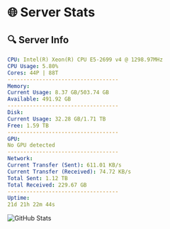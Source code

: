 # 🌐 Server Stats
## 🔍 Server Info
```yaml
CPU: Intel(R) Xeon(R) CPU E5-2699 v4 @ 1298.97MHz
CPU Usage: 5.80%
Cores: 44P | 88T
-----------------------------------
Memory:
Current Usage: 8.37 GB/503.74 GB
Available: 491.92 GB
-----------------------------------
Disk:
Current Usage: 32.28 GB/1.71 TB
Free: 1.59 TB
-----------------------------------
GPU:
No GPU detected
-----------------------------------
Network:
Current Transfer (Sent): 611.01 KB/s
Current Transfer (Received): 74.72 KB/s
Total Sent: 1.12 TB
Total Received: 229.67 GB
-----------------------------------
Uptime:
21d 21h 22m 44s
```
![GitHub Stats](https://img.shields.io/badge/Updated-2025-05-11_14:31:32-blue)